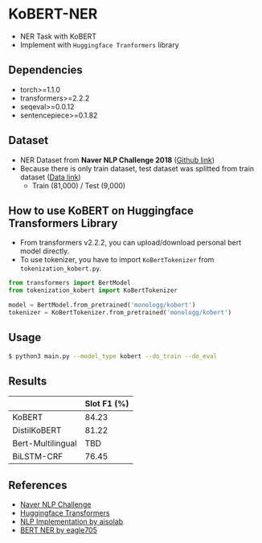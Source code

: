 # KoBERT-NER

- NER Task with KoBERT
- Implement with `Huggingface Tranformers` library

## Dependencies

- torch>=1.1.0
- transformers>=2.2.2
- seqeval>=0.0.12
- sentencepiece>=0.1.82

## Dataset

- NER Dataset from **Naver NLP Challenge 2018** ([Github link](https://github.com/naver/nlp-challenge))
- Because there is only train dataset, test dataset was splitted from train dataset ([Data link](https://github.com/aisolab/nlp_implementation/tree/master/Bidirectional_LSTM-CRF_Models_for_Sequence_Tagging/data))
  - Train (81,000) / Test (9,000)

## How to use KoBERT on Huggingface Transformers Library

- From transformers v2.2.2, you can upload/download personal bert model directly.
- To use tokenizer, you have to import `KoBertTokenizer` from `tokenization_kobert.py`.

```python
from transformers import BertModel
from tokenization_kobert import KoBertTokenizer

model = BertModel.from_pretrained('monologg/kobert')
tokenizer = KoBertTokenizer.from_pretrained('monologg/kobert')
```

## Usage

```bash
$ python3 main.py --model_type kobert --do_train --do_eval
```

## Results

|                   | Slot F1 (%) |
| ----------------- | ----------- |
| KoBERT            | 84.23       |
| DistilKoBERT      | 81.22       |
| Bert-Multilingual | TBD         |
| BiLSTM-CRF        | 76.45       |

## References

- [Naver NLP Challenge](https://github.com/naver/nlp-challenge)
- [Huggingface Transformers](https://github.com/huggingface/transformers)
- [NLP Implementation by aisolab](https://github.com/aisolab/nlp_implementation)
- [BERT NER by eagle705](https://github.com/eagle705/pytorch-bert-crf-ner)

